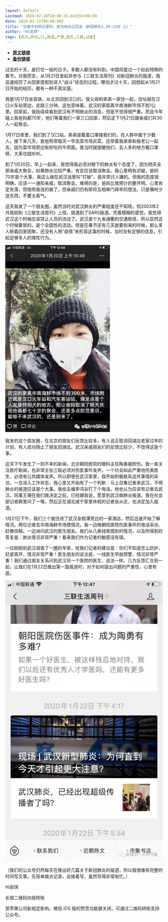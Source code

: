 ```yaml
---
layout: default
Lastmod: 2020-02-28T10:08:25.641354+00:00
date: 2020-01-31T00:00:00Z
title: "记者今日所记录的，即为他日之历史（新冠肺炎1.20-23日 上）"
author: "Hi吴琪"
tags: [武汉,肺炎,21,报道,严重,医生,三联,记者]
---
```


* [**原文链接**](http://mp.weixin.qq.com/s?__biz=MzI5ODM0MjA5Nw==&amp;mid=2247483754&amp;idx=1&amp;sn=8427ec24b5b786c36d62aa4ff4f5a3cd&amp;chksm=eca602d4dbd18bc23a3cbd693517a4154ba0a999f3cca8e8077d2c09c75c77ca7a002a52dc36#rd)
* [**备份链接**](http://archive.is/hMBie)


过去的十天，是打仗一般的日子。多数人都没有料到，中国将度过一个如此特殊的春节。对我而言，从1月21日发起并参与《三联生活周刊》对新冠肺炎的报道，我迅速经历了从回家度假到进入“战斗”状态的过程。哪怕才过十天，回想起从1月21日开始的经历，都有一种不真实感。  

我是1月17日坐高铁，从北京回到汉口的。我父母和弟弟一家住一起，住址就在汉口火车站旁边，走路三分钟。这也意味着，武汉的家距离华南海鲜市场不到1公里。回家前，我陆续续看到武汉有不明肺炎的消息，但是不觉得很严重。而且今年碰上我爸妈都70岁，他们等着我们一家三口回家，然后定下1月21日跟亲戚们共30人一起聚会。

1月17日夜里，我们到了汉口站，弟弟是戴着口罩接我们的，在人群中属于少数人。接下来几天，我爸照常每天一早去菜市场买菜，还带着我弟弟和我老公一起去，因为菜市场旁边有好吃的牛肉面。我当时就提醒他们，去人多的地方戴口罩呀，大家也就听听。

到了1月20日，早上一起来，我觉得我必须对眼下的肺炎有个态度了。因为明天全部亲戚大聚会，如果肺炎比较严重，肯定应该取消聚会。我心里稍有迟疑，爸妈70岁是个大事，我这么做在武汉话里叫“打破”，是非常讨人嫌的。但我的态度很明确，应该一一通知亲戚，取消聚会。难得的是，爸妈比我预计的要开明。心里肯定失落，但按照我说的做了。但亲戚们仍有即将互相串门拜年的想法，只是嘱咐少送东西，不要太客气。

这天我发了一个朋友圈，虽然当时对武汉肺炎的严重程度还不知晓，但2003年2月我刚到《三联生活周刊》上班，就遇到了SARS报道。凭着模糊的感觉，我觉得武汉这个时候应该禁止人员的流动了。武汉是个九省通衢的交通枢纽，所以显然这个时候要禁的，是个全国性的流动。但是在春节还有几天就要到来的时候，那么多人盼着回家团聚，还没有人用“疫情”来形容这事的时候，当时没有足够的信息，引起足够多人的理性行为。

![](/images/post/d123cffb048fd21cc5277a111231d120.jpg)

我发的这个朋友圈，在北京的朋友们反馈比较多。有人说正取消回湖北老家过年的计划，有人成功阻止了朋友回湖北。武汉亲戚朋友们的反馈比较少，不觉得这是个事。

这天下午发生了一则不幸的新闻，北京朝阳医院的眼科主任陶勇被砍伤。我一直关注医疗新闻，也非常主张三联必须对伤医事件发声。一个社会如此严重地伤害医生，必须有公共媒体发声。所以即使在武汉家里，我开始积极联系这件事情的采访。一旦进入工作状态，我心里又开始有了一个判断：马上召集记者来武汉，不明肺炎的报道应该是个大事。我给主编李鸿谷打了个电话，他也认为应该有记者去武汉。同事王珊在我们做决定之前，已经跟我说，愿意到武汉做肺炎报道。我在社会部记者群里问了一嘴，然后正在湖北咸宁家里休假的记者张从志，也决定加入报道。

1月21日下午，我们三个就住进了武汉金银潭旁边的一家酒店，然后迅速开始了解情况。两位记者去华南海鲜市场摸情况，我一边做朝阳医院伤医事件的电话采访、赶微信稿，一边询问武汉的医生朋友。我们从几条线索摸到的情况，以及所得到的答复是：肺炎情况非常严重！看来我们作为记者的敏感没有错。

一位刚刚到武汉调查了一圈的专家，给我们记者的建议是：你们不知道怎么防护，赶紧离开，情况非常严重！医生朋友的说法是，一线医生早就预警，情况非常严重！我们通过朋友关系问到武汉另一个医院的医生，说法一样。几方反馈汇合到一起，让我们在1月22日推出第一篇报道时，对于如何提出问题的严重性，心里有底。

![](/images/post/956ab07c2d9062dd35e01461b01fe9a7.jpg)

  

（我们的公众号仍然每天在推出好几篇关于新冠肺炎的报道，所以我很难有完整的时间写文章。先简单做点记录，会接着写，虽然写得非常匆忙。）

Hi吴琪

长按二维码向我转账

受苹果公司新规定影响，微信 iOS 版的赞赏功能被关闭，可通过二维码转账支持公众号。


